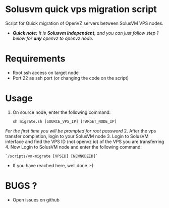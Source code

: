 Solusvm quick vps migration script
=====================

Script for Quick migration of OpenVZ servers between SolusVM VPS nodes.
 - *__Quick note:__ It is __Solusvm independent__, and you can just follow step 1 below for __any__ openvz to openvz node.*

# Requirements
- Root ssh access on target node
- Port 22 as ssh port (or changing the code on the script)

# Usage
1. On source node, enter the following command:

    `sh migrate.sh [SOURCE_VPS_IP] [TARGET_NODE_IP]`

 _For the first time you will be prompted for root password_
2. After the vps transfer completion, login to your SolusVM node
3. Login to SolusVM interface and find the VPS ID (not openvz id) of the VPS you are transferring
4. Now Login to SolusVM node and enter the following command:

	`/scripts/vm-migrate [VPSID] [NEWNODEID]`

* If you have reached here, well done :-)

# BUGS ?
- Open issues on github
